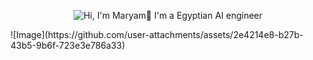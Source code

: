 <p align="center">
  <img src="https://github.com/matyo91/matyo91/raw/main/assets/github.gif" alt="Hi, I'm Maryam🤍 I'm a Egyptian AI engineer  ">
</p>
![Image](https://github.com/user-attachments/assets/2e4214e8-b27b-43b5-9b6f-723e3e786a33)
